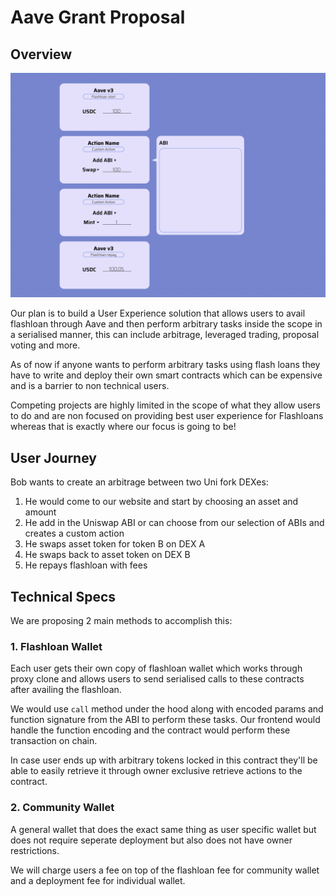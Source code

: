 # Aave Grant Proposal

## Overview

![Demo](1.png)

Our plan is to build a User Experience solution that allows users to avail flashloan through Aave and then perform arbitrary tasks inside the scope in a serialised manner, this can include arbitrage, leveraged trading, proposal voting and more.

As of now if anyone wants to perform arbitrary tasks using flash loans they have to write and deploy their own smart contracts which can be expensive and is a barrier to non technical users.

Competing projects are highly limited in the scope of what they allow users to do and are non focused on providing best user experience for Flashloans whereas that is exactly where our focus is going to be!

## User Journey

Bob wants to create an arbitrage between two Uni fork DEXes:

1. He would come to our website and start by choosing an asset and amount
2. He add in the Uniswap ABI or can choose from our selection of ABIs and creates a custom action
3. He swaps asset token for token B on DEX A
4. He swaps back to asset token on DEX B
5. He repays flashloan with fees

## Technical Specs

We are proposing 2 main methods to accomplish this:

### 1. Flashloan Wallet

Each user gets their own copy of flashloan wallet which works through proxy clone and allows users to send serialised calls to these contracts after availing the flashloan.

We would use `call` method under the hood along with encoded params and function signature from the ABI to perform these tasks. Our frontend would handle the function encoding and the contract would perform these transaction on chain.

In case user ends up with arbitrary tokens locked in this contract they'll be able to easily retrieve it through owner exclusive retrieve actions to the contract.

### 2. Community Wallet

A general wallet that does the exact same thing as user specific wallet but does not require seperate deployment but also does not have owner restrictions.

We will charge users a fee on top of the flashloan fee for community wallet and a deployment fee for individual wallet.
